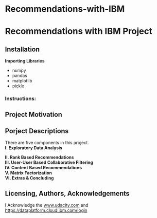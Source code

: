 # Recommendations-with-IBM


# Recommendations with IBM Project
## Installation
**Importing Libraries**</br>
* numpy
* pandas
* matplotlib
* pickle

### Instructions:


## Project Motivation

## Porject Descriptions 
There are five components in this project. </br>
**I. Exploratory Data Analysis**

**II. Rank Based Recommendations** </br>
**III. User-User Based Collaborative Filtering**</br>
**IV. Content Based Recommendations** </br>
**V. Matrix Factorization** </br>
**VI. Extras & Concluding** </br>

## Licensing, Authors, Acknowledgements
I Acknowledge the www.udacity.com and https://dataplatform.cloud.ibm.com/login

